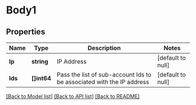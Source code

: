 # Body1

## Properties
Name | Type | Description | Notes
------------ | ------------- | ------------- | -------------
**Ip** | **string** | IP Address | [default to null]
**Ids** | **[]int64** | Pass the list of sub-account Ids to be associated with the IP address | [default to null]

[[Back to Model list]](../README.md#documentation-for-models) [[Back to API list]](../README.md#documentation-for-api-endpoints) [[Back to README]](../README.md)



